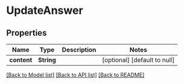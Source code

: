 # UpdateAnswer
## Properties

| Name | Type | Description | Notes |
|------------ | ------------- | ------------- | -------------|
| **content** | **String** |  | [optional] [default to null] |

[[Back to Model list]](../README.md#documentation-for-models) [[Back to API list]](../README.md#documentation-for-api-endpoints) [[Back to README]](../README.md)

